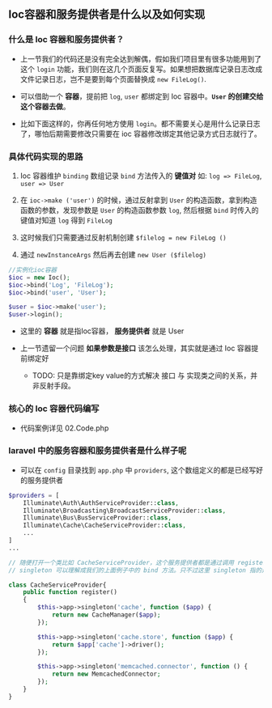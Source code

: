 ## Ioc容器和服务提供者是什么以及如何实现

### 什么是 Ioc 容器和服务提供者？
* 上一节我们的代码还是没有完全达到解偶，假如我们项目里有很多功能用到了这个 `login` 功能，我们则在这几个页面反复写。如果想把数据库记录日志改成文件记录日志，岂不是要到每个页面替换成 `new FileLog()`.

* 可以借助一个 __容器__，提前把 `log`, `user` 都绑定到 Ioc 容器中。__`User` 的创建交给这个容器去做__。

* 比如下面这样的，你再任何地方使用 `login`。都不需要关心是用什么记录日志了，哪怕后期需要修改只需要在 ioc 容器修改绑定其他记录方式日志就行了。


### 具体代码实现的思路
1. Ioc 容器维护 `binding` 数组记录 `bind` 方法传入的 __键值对__ 如: `log => FileLog`, `user => User`

2. 在 `ioc->make ('user')` 的时候，通过反射拿到 `User` 的构造函数，拿到构造函数的参数，发现参数是 `User` 的构造函数参数 `log`, 然后根据 `bind` 时传入的键值对知道 `log` 得到 `FileLog`

3. 这时候我们只需要通过反射机制创建 `$filelog = new FileLog ()`

4. 通过 `newInstanceArgs` 然后再去创建 `new User ($filelog)`

```php
//实例化ioc容器
$ioc = new Ioc();
$ioc->bind('Log', 'FileLog');
$ioc->bind('user', 'User');

$user = $ioc->make('user');
$user->login();
```

* 这里的 __容器__ 就是指Ioc容器， __服务提供者__ 就是 User

* 上一节遗留一个问题 __如果参数是接口__ 该怎么处理，其实就是通过 Ioc 容器提前绑定好
    * TODO: 只是靠绑定key value的方式解决 接口 与 实现类之间的关系，并非反射手段。

### 核心的 Ioc 容器代码编写
* 代码案例详见 02.Code.php


### laravel 中的服务容器和服务提供者是什么样子呢
* 可以在 `config` 目录找到 `app.php` 中 `providers`, 这个数组定义的都是已经写好的服务提供者

```php
$providers = [
    Illuminate\Auth\AuthServiceProvider::class,
    Illuminate\Broadcasting\BroadcastServiceProvider::class,
    Illuminate\Bus\BusServiceProvider::class,
    Illuminate\Cache\CacheServiceProvider::class,
    ...
]
...

// 随便打开一个类比如 CacheServiceProvider，这个服务提供者都是通过调用 register 方法注册到 ioc容器中，其中的 app就是 Ioc容器。
// singleton 可以理解成我们的上面例子中的 bind 方法。只不过这里 singleton 指的是单例模式。

class CacheServiceProvider{
    public function register()
    {
        $this->app->singleton('cache', function ($app) {
            return new CacheManager($app);
        });

        $this->app->singleton('cache.store', function ($app) {
            return $app['cache']->driver();
        });

        $this->app->singleton('memcached.connector', function () {
            return new MemcachedConnector;
        });
    }
}
```
